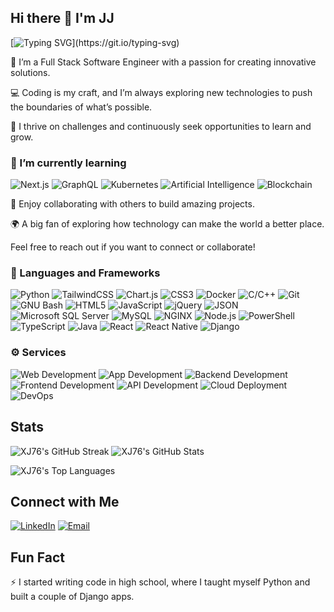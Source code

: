 ## Hi there 👋 I'm JJ

<!--
**XJ76/XJ76** is a ✨ _special_ ✨ repository because its `README.md` (this file) appears on your GitHub profile.

Here are some ideas to get you started:

- 🔭 I’m currently working on ...
- 🌱 I’m currently learning ...
- 👯 I’m looking to collaborate on ...
- 🤔 I’m looking for help with ...
- 💬 Ask me about ...
- 📫 How to reach me: ...
- 😄 Pronouns: ...
- ⚡ Fun fact: ...
-->


[![Typing SVG](https://readme-typing-svg.demolab.com/?lines=Hi+I'm+JJ+Smith;Lets+Create+Something+Great!!)](https://git.io/typing-svg)

🚀 I’m a Full Stack Software Engineer with a passion for creating innovative solutions.

💻 Coding is my craft, and I’m always exploring new technologies to push the boundaries of what’s possible.

🌱 I thrive on challenges and continuously seek opportunities to learn and grow.

### 🌱 I’m currently learning

![Next.js](https://img.shields.io/static/v1?style=flat-square&logo=nextdotjs&logoColor=white&label=&labelColor=000000&message=Next.js&color=16171d)
![GraphQL](https://img.shields.io/static/v1?style=flat-square&logo=graphql&logoColor=white&label=&labelColor=E10098&message=GraphQL&color=E10098)
![Kubernetes](https://img.shields.io/static/v1?style=flat-square&logo=kubernetes&logoColor=white&label=&labelColor=326CE5&message=Kubernetes&color=326CE5)
![Artificial Intelligence](https://img.shields.io/static/v1?style=flat-square&logo=tensorflow&logoColor=white&label=&labelColor=FF6F00&message=Artificial%20Intelligence&color=FF6F00)
![Blockchain](https://img.shields.io/static/v1?style=flat-square&logo=ethereum&logoColor=white&label=&labelColor=3C3C3D&message=Blockchain&color=3C3C3D)

🎯 Enjoy collaborating with others to build amazing projects.

🌍 A big fan of exploring how technology can make the world a better place.

Feel free to reach out if you want to connect or collaborate!

### 📒 Languages and Frameworks
![Python](https://img.shields.io/static/v1?style=flat-square&logo=python&logoColor=white&label=&labelColor=3776AB&message=Python&color=16171d)
![TailwindCSS](https://img.shields.io/static/v1?style=flat-square&logo=tailwindcss&logoColor=white&label=&labelColor=06B6D4&message=TailwindCSS&color=16171d)
![Chart.js](https://img.shields.io/static/v1?style=flat-square&logo=chartdotjs&logoColor=white&label=&labelColor=FF6384&message=Chart.js&color=16171d)
![CSS3](https://img.shields.io/static/v1?style=flat-square&logo=css3&logoColor=white&label=&labelColor=1572B6&message=CSS3&color=16171d)
![Docker](https://img.shields.io/static/v1?style=flat-square&logo=docker&logoColor=white&label=&labelColor=2496ED&message=Docker&color=16171d)
![C/C++](https://img.shields.io/static/v1?style=flat-square&logo=c&logoColor=white&label=&labelColor=00599C&message=C/C++&color=16171d)
![Git](https://img.shields.io/static/v1?style=flat-square&logo=git&logoColor=white&label=&labelColor=F05032&message=Git&color=16171d)
![GNU Bash](https://img.shields.io/static/v1?style=flat-square&logo=gnubash&logoColor=white&label=&labelColor=4EAA25&message=GNU%20Bash&color=16171d)
![HTML5](https://img.shields.io/static/v1?style=flat-square&logo=html5&logoColor=white&label=&labelColor=E34F26&message=HTML5&color=16171d)
![JavaScript](https://img.shields.io/static/v1?style=flat-square&logo=javascript&logoColor=black&label=&labelColor=F7DF1E&message=JavaScript&color=16171d)
![jQuery](https://img.shields.io/static/v1?style=flat-square&logo=jquery&logoColor=white&label=&labelColor=0769AD&message=jQuery&color=16171d)
![JSON](https://img.shields.io/static/v1?style=flat-square&logo=json&logoColor=white&label=&labelColor=000000&message=JSON&color=16171d)
![Microsoft SQL Server](https://img.shields.io/static/v1?style=flat-square&logo=microsoftsqlserver&logoColor=white&label=&labelColor=CC2927&message=Microsoft%20SQL%20Server&color=16171d)
![MySQL](https://img.shields.io/static/v1?style=flat-square&logo=mysql&logoColor=white&label=&labelColor=4479A1&message=MySQL&color=16171d)
![NGINX](https://img.shields.io/static/v1?style=flat-square&logo=nginx&logoColor=white&label=&labelColor=009639&message=NGINX&color=16171d)
![Node.js](https://img.shields.io/static/v1?style=flat-square&logo=nodedotjs&logoColor=white&label=&labelColor=339933&message=Node.js&color=16171d)
![PowerShell](https://img.shields.io/static/v1?style=flat-square&logo=powershell&logoColor=white&label=&labelColor=5391FE&message=PowerShell&color=16171d)
![TypeScript](https://img.shields.io/static/v1?style=flat-square&logo=typescript&logoColor=white&label=&labelColor=3178C6&message=TypeScript&color=16171d)
![Java](https://img.shields.io/static/v1?style=flat-square&logo=java&logoColor=white&label=&labelColor=007396&message=Java&color=16171d)
![React](https://img.shields.io/static/v1?style=flat-square&logo=react&logoColor=white&label=&labelColor=61DAFB&message=React&color=16171d)
![React Native](https://img.shields.io/static/v1?style=flat-square&logo=react&logoColor=white&label=&labelColor=61DAFB&message=React%20Native&color=16171d)
![Django](https://img.shields.io/static/v1?style=flat-square&logo=django&logoColor=white&label=&labelColor=092E20&message=Django&color=16171d)

### ⚙️ Services
![Web Development](https://img.shields.io/static/v1?style=flat-square&logo=html5&logoColor=white&label=&labelColor=E34F26&message=Web%20Development&color=16171d)
![App Development](https://img.shields.io/static/v1?style=flat-square&logo=android&logoColor=white&label=&labelColor=3DDC84&message=App%20Development&color=16171d)
![Backend Development](https://img.shields.io/static/v1?style=flat-square&logo=node.js&logoColor=white&label=&labelColor=339933&message=Backend%20Development&color=16171d)
![Frontend Development](https://img.shields.io/static/v1?style=flat-square&logo=react&logoColor=white&label=&labelColor=61DAFB&message=Frontend%20Development&color=16171d)
![API Development](https://img.shields.io/static/v1?style=flat-square&logo=swagger&logoColor=white&label=&labelColor=85EA2D&message=API%20Development&color=16171d)
![Cloud Deployment](https://img.shields.io/static/v1?style=flat-square&logo=aws&logoColor=white&label=&labelColor=232F3E&message=Cloud%20Deployment&color=16171d)
![DevOps](https://img.shields.io/static/v1?style=flat-square&logo=docker&logoColor=white&label=&labelColor=2496ED&message=DevOps&color=16171d)

## Stats
![XJ76's GitHub Streak](https://github-readme-streak-stats.herokuapp.com/?user=XJ76&theme=tokyonight)
![XJ76's GitHub Stats](https://github-readme-stats.vercel.app/api?username=XJ76&show_icons=true&locale=en&count_private=true&hide_rank=true&custom_title=My%20GitHub%20Stats&disable_animations=true&theme=tokyonight)

![XJ76's Top Languages](https://github-readme-stats.vercel.app/api/top-langs/?username=XJ76&theme=vue-dark&show_icons=true&hide_border=true&layout=compact)


## Connect with Me
[![LinkedIn](https://img.shields.io/badge/LinkedIn-Connect-blue?style=flat&logo=linkedin)](https://zw.linkedin.com/in/joshua-j-smith-5338041b8)
[![Email](https://img.shields.io/badge/Email-Contact-blue?style=flat&logo=gmail)](mailto:joshjsmithjr@outlook.com)

## Fun Fact
⚡ I started writing code in high school, where I taught myself Python and built a couple of Django apps.
